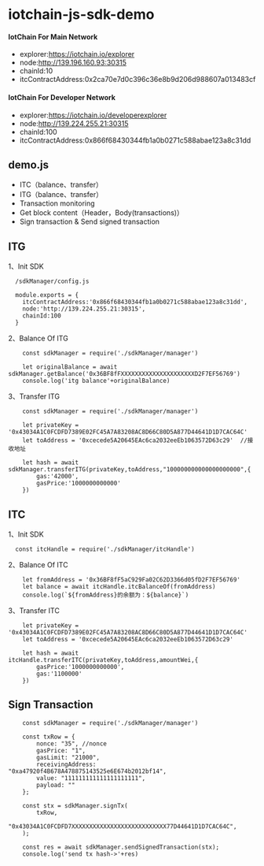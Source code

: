 # iotchain-js-sdk-demo

#### IotChain For Main Network
- explorer:https://iotchain.io/explorer
- node:http://139.196.160.93:30315
- chainId:10
- itcContractAddress:0x2ca70e7d0c396c36e8b9d206d988607a013483cf

#### IotChain For Developer Network
- explorer:https://iotchain.io/developerexplorer
- node:http://139.224.255.21:30315
- chainId:100
- itcContractAddress:0x866f68430344fb1a0b0271c588abae123a8c31dd

## demo.js
-   ITC（balance、transfer）
-   ITG（balance、transfer）
-   Transaction monitoring 
-   Get block content（Header，Body(transactions)）
-   Sign transaction & Send signed transaction

## ITG
1、Init SDK
```
  /sdkManager/config.js

  module.exports = {
    itcContractAddress:'0x866f68430344fb1a0b0271c588abae123a8c31dd',     
    node:'http://139.224.255.21:30315',                                  
    chainId:100                                                          
  }
```
2、Balance Of ITG
```
    const sdkManager = require('./sdkManager/manager')

    let originalBalance = await sdkManager.getBalance('0x36BF8fFXXXXXXXXXXXXXXXXXXXXXD2F7EF56769')
    console.log('itg balance'+originalBalance)
```
3、Transfer ITG
```
    const sdkManager = require('./sdkManager/manager')

    let privateKey = '0x43034A1C0FCDFD7389E02FC45A7A83208AC8D66C80D5A877D44641D1D7CAC64C'
    let toAddress = '0xcecede5A20645EAc6ca2032eeEb1063572D63c29'  //接收地址
    
    let hash = await sdkManager.transferITG(privateKey,toAddress,"100000000000000000000",{
        gas:'42000',
        gasPrice:'1000000000000'
    })
```

## ITC
1、Init SDK
```
  const itcHandle = require('./sdkManager/itcHandle')
```
2、Balance Of ITC
```
    let fromAddress = '0x36BF8fF5aC929Fa02C62D3366d05fD2F7EF56769'
    let balance = await itcHandle.itcBalanceOf(fromAddress)
    console.log(`${fromAddress}的余额为：${balance}`)
```
3、Transfer ITC
```
    let privateKey = '0x43034A1C0FCDFD7389E02FC45A7A83208AC8D66C80D5A877D44641D1D7CAC64C'
    let toAddress = '0xcecede5A20645EAc6ca2032eeEb1063572D63c29'  
    
    let hash = await itcHandle.transferITC(privateKey,toAddress,amountWei,{
        gasPrice:'1000000000000',
        gas:'1100000'
    })
```
## Sign Transaction
```
    const sdkManager = require('./sdkManager/manager')

    const txRow = {
        nonce: "35", //nonce 
        gasPrice: "1",
        gasLimit: "21000",
        receivingAddress: "0xa47920f4B678A478875143525e6E674b2012bf14",
        value: "111111111111111111111",
        payload: ""
    };
    
    const stx = sdkManager.signTx( 
        txRow,
        "0x43034A1C0FCDFD7XXXXXXXXXXXXXXXXXXXXXXXXXXX77D44641D1D7CAC64C",
    );

    const res = await sdkManager.sendSignedTransaction(stx);
    console.log('send tx hash->'+res)
```
